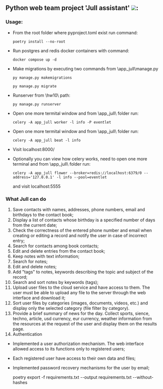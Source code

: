 ## Python web team project 'Jull assistant' <a><img src="https://github.com/DmytroSDV/Jull_web/blob/main/static/web_world.ico"></a>:
### Usage:
  - From the root folder where pyproject.toml exist run command:
    
        poetry install --no-root 
  - Run postgres and redіs docker containers with command:

        docker compose up -d
  - Make migrations by executing two commands from \app_jull\manage.py

        py manage.py makemigrations
    
        py manage.py migrate
  - Runserver from \hw10\ path:

        py manage.py runserver
  - Open one more termital window and from \app_jull\ folder run:

        celery -A app_jull worker -l info -P eventlet
  - Open one more termital window and from \app_jull\ folder run:

        celery -A app_jull beat -l info
  - Visit localhost:8000/

  - Optionally you can view how celery works, need to open one more terminal and from \app_jull\ folder run:

        celery -A app_jull flower --broker=redis://localhost:6379/0 --address='127.0.0.1' -l info --pool=eventlet
    and visit localhost:5555


### What Jull can do

   1. Save contacts with names, addresses, phone numbers, email and birthdays to the contact book;
   2. Display a list of contacts whose birthday is a specified number of days from the current date;
   3. Check the correctness of the entered phone number and email when creating or editing a record and notify the user in case of incorrect entry;
   4. Search for contacts among book contacts;
   5. Edit and delete entries from the contact book;
   6. Keep notes with text information;
   7. Search for notes;
   8. Edit and delete notes;
   9. Add "tags" to notes, keywords describing the topic and subject of the record;
   10. Search and sort notes by keywords (tags);
   11. Upload user files to the cloud service and have access to them. The user must be able to upload any file to the server through the web interface and download it;
   12. Sort user files by categories (images, documents, videos, etc.) and display only the selected category (file filter by category).
   13. Provide a brief summary of news for the day. Collect sports, sience, techno, article, usd currency, eur currency, weather information from the resources at the request of the user and display them on the results page. 
   14. Authentication
  - Implemented a user authorization mechanism. The web interface allowed access to its functions only to registered users;
  - Each registered user have access to their own data and files;
  - Implemented password recovery mechanisms for the user by email;

      poetry export -f requirements.txt --output requirements.txt --without-hashes
